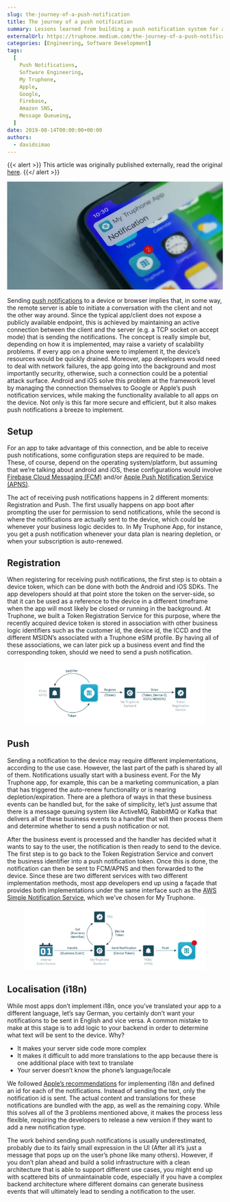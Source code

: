 ```yaml
---
slug: the-journey-of-a-push-notification
title: The journey of a push notification
summary: Lessons learned from building a push notification system for a cross-platform mobile application at Truphone
externalUrl: https://truphone.medium.com/the-journey-of-a-push-notification-ee2b1bfe833
categories: [Engineering, Software Development]
tags:
  [
    Push Notifications,
    Software Engineering,
    My Truphone,
    Apple,
    Google,
    Firebase,
    Amazon SNS,
    Message Queueing,
  ]
date: 2019-08-14T00:00:00+00:00
authors:
  - davidsimao
---
```


{{< alert >}}
This article was originally published externally, read the original <a target="_blank" href="https://truphone.medium.com/the-journey-of-a-push-notification-ee2b1bfe833">here</a>.
{{</ alert >}}

![Cover](./img/cover.webp)

Sending [push notifications](https://en.wikipedia.org/wiki/Push_technology) to a device or browser implies that, in some way, the remote server is able to initiate a conversation with the client and not the other way around. Since the typical app/client does not expose a publicly available endpoint, this is achieved by maintaining an active connection between the client and the server (e.g. a TCP socket on accept mode) that is sending the notifications. The concept is really simple but, depending on how it is implemented, may raise a variety of scalability problems. If every app on a phone were to implement it, the device’s resources would be quickly drained. Moreover, app developers would need to deal with network failures, the app going into the background and most importantly security, otherwise, such a connection could be a potential attack surface. Android and iOS solve this problem at the framework level by managing the connection themselves to Google or Apple’s push notification services, while making the functionality available to all apps on the device. Not only is this far more secure and efficient, but it also makes push notifications a breeze to implement.

## Setup

For an app to take advantage of this connection, and be able to receive push notifications, some configuration steps are required to be made. These, of course, depend on the operating system/platform, but assuming that we’re talking about android and iOS, these configurations would involve [Firebase Cloud Messaging (FCM)](https://firebase.google.com/docs/cloud-messaging/) and/or [Apple Push Notification Service (APNS)](https://developer.apple.com/library/archive/documentation/NetworkingInternet/Conceptual/RemoteNotificationsPG/APNSOverview.html#//apple_ref/doc/uid/TP40008194-CH8-SW1).

The act of receiving push notifications happens in 2 different moments: Registration and Push. The first usually happens on app boot after prompting the user for permission to send notifications, while the second is where the notifications are actually sent to the device, which could be whenever your business logic decides to. In My Truphone App, for instance, you get a push notification whenever your data plan is nearing depletion, or when your subscription is auto-renewed.

## Registration

When registering for receiving push notifications, the first step is to obtain a device token, which can be done with both the Android and iOS SDKs. The app developers should at that point store the token on the server-side, so that it can be used as a reference to the device in a different timeframe when the app will most likely be closed or running in the background. At Truphone, we built a Token Registration Service for this purpose, where the recently acquired device token is stored in association with other business logic identifiers such as the customer id, the device id, the ICCD and the different MSIDN’s associated with a Truphone eSIM profile. By having all of these associations, we can later pick up a business event and find the corresponding token, should we need to send a push notification.

<figure>
  <img style="background-color: white" class="my-0 rounded-md medium-zoom-image" src="./img/registration.webp" />
</figure>

## Push

Sending a notification to the device may require different implementations, according to the use case. However, the last part of the path is shared by all of them. Notifications usually start with a business event. For the My Truphone app, for example, this can be a marketing communication, a plan that has triggered the auto-renew functionality or is nearing depletion/expiration. There are a plethora of ways in that these business events can be handled but, for the sake of simplicity, let’s just assume that there is a message queuing system like ActiveMQ, RabbitMQ or Kafka that delivers all of these business events to a handler that will then process them and determine whether to send a push notification or not.

After the business event is processed and the handler has decided what it wants to say to the user, the notification is then ready to send to the device. The first step is to go back to the Token Registration Service and convert the business identifier into a push notification token. Once this is done, the notification can then be sent to FCM/APNS and then forwarded to the device. Since these are two different services with two different implementation methods, most app developers end up using a façade that provides both implementations under the same interface such as the [AWS Simple Notification Service](https://aws.amazon.com/sns/?whats-new-cards.sort-by=item.additionalFields.postDateTime&whats-new-cards.sort-order=desc), which we’ve chosen for My Truphone.

<figure>
  <img style="background-color: white" class="my-0 rounded-md medium-zoom-image" src="./img/push.webp" />
</figure>

## Localisation (i18n)

While most apps don’t implement i18n, once you’ve translated your app to a different language, let’s say German, you certainly don’t want your notifications to be sent in English and vice versa. A common mistake to make at this stage is to add logic to your backend in order to determine what text will be sent to the device. Why?

- It makes your server side code more complex
- It makes it difficult to add more translations to the app because there is one additional place with text to translate
- Your server doesn’t know the phone’s language/locale

We followed [Apple’s recommendations](https://developer.apple.com/library/archive/documentation/NetworkingInternet/Conceptual/RemoteNotificationsPG/CreatingtheNotificationPayload.html) for implementing i18n and defined an id for each of the notifications. Instead of sending the text, only the notification id is sent. The actual content and translations for these notifications are bundled with the app, as well as the remaining copy. While this solves all of the 3 problems mentioned above, it makes the process less flexible, requiring the developers to release a new version if they want to add a new notification type.

The work behind sending push notifications is usually underestimated, probably due to its fairly small expression in the UI (After all it’s just a message that pops up on the user’s phone like many others). However, if you don’t plan ahead and build a solid infrastructure with a clean architecture that is able to support different use cases, you might end up with scattered bits of unmaintainable code, especially if you have a complex backend architecture where different domains can generate business events that will ultimately lead to sending a notification to the user.
